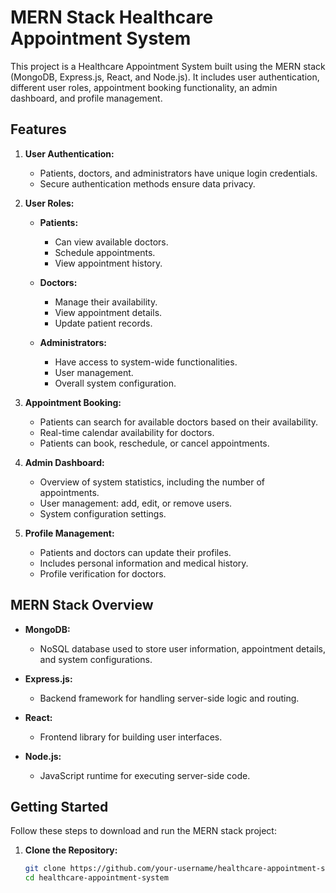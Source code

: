 # MERN Stack Healthcare Appointment System

This project is a Healthcare Appointment System built using the MERN stack (MongoDB, Express.js, React, and Node.js). It includes user authentication, different user roles, appointment booking functionality, an admin dashboard, and profile management.

## Features

1. **User Authentication:**
   - Patients, doctors, and administrators have unique login credentials.
   - Secure authentication methods ensure data privacy.

2. **User Roles:**
   - **Patients:**
     - Can view available doctors.
     - Schedule appointments.
     - View appointment history.

   - **Doctors:**
     - Manage their availability.
     - View appointment details.
     - Update patient records.

   - **Administrators:**
     - Have access to system-wide functionalities.
     - User management.
     - Overall system configuration.

3. **Appointment Booking:**
   - Patients can search for available doctors based on their availability.
   - Real-time calendar availability for doctors.
   - Patients can book, reschedule, or cancel appointments.

4. **Admin Dashboard:**
   - Overview of system statistics, including the number of appointments.
   - User management: add, edit, or remove users.
   - System configuration settings.

5. **Profile Management:**
   - Patients and doctors can update their profiles.
   - Includes personal information and medical history.
   - Profile verification for doctors.

## MERN Stack Overview

- **MongoDB:**
  - NoSQL database used to store user information, appointment details, and system configurations.

- **Express.js:**
  - Backend framework for handling server-side logic and routing.

- **React:**
  - Frontend library for building user interfaces.

- **Node.js:**
  - JavaScript runtime for executing server-side code.

## Getting Started

Follow these steps to download and run the MERN stack project:

1. **Clone the Repository:**
   ```bash
   git clone https://github.com/your-username/healthcare-appointment-system.git
   cd healthcare-appointment-system
